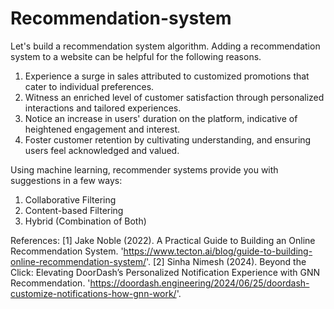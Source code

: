 # Recommendation-system
Let's build a recommendation system algorithm.
Adding a recommendation system to a website can be helpful for the following reasons.
1) Experience a surge in sales attributed to customized promotions that cater to individual preferences.
2) Witness an enriched level of customer satisfaction through personalized interactions and tailored experiences.
3) Notice an increase in users' duration on the platform, indicative of heightened engagement and interest.
4) Foster customer retention by cultivating understanding, and ensuring users feel acknowledged and valued.


Using machine learning, recommender systems provide you with suggestions in a few ways:

1) Collaborative Filtering
2) Content-based Filtering
3) Hybrid (Combination of Both)


References:
[1] Jake Noble (2022). A Practical Guide to Building an Online Recommendation System. 'https://www.tecton.ai/blog/guide-to-building-online-recommendation-system/'.
[2] Sinha Nimesh (2024). Beyond the Click: Elevating DoorDash’s Personalized Notification Experience with GNN Recommendation. 'https://doordash.engineering/2024/06/25/doordash-customize-notifications-how-gnn-work/'.
